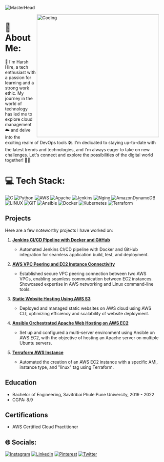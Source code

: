 
![MasterHead](https://github.com/harshartz/harshartz/assets/130890384/f91064f0-126b-4783-877a-44e1eb9f36b9)

<img align="right" alt="Coding" width="400" src="https://cdn.dribbble.com/users/1447870/screenshots/6163011/media/1f5e3cc39ac05fb870293745d3ff1f56.gif">

# 💫 About Me:

👋 I'm Harsh Hire, a tech enthusiast with a passion for learning and a strong work ethic. My journey in the world of technology has led me to explore cloud management ☁️ and delve into the exciting realm of DevOps tools 🛠️. I'm dedicated to staying up-to-date with the latest trends and technologies, and I'm always eager to take on new challenges. Let's connect and explore the possibilities of the digital world together! 🚀🌐

# 💻 Tech Stack:
![C](https://img.shields.io/badge/c-%2300599C.svg?style=for-the-badge&logo=c&logoColor=white) ![Python](https://img.shields.io/badge/python-3670A0?style=for-the-badge&logo=python&logoColor=ffdd54) ![AWS](https://img.shields.io/badge/AWS-%23FF9900.svg?style=for-the-badge&logo=amazon-aws&logoColor=white) ![Apache](https://img.shields.io/badge/apache-%23D42029.svg?style=for-the-badge&logo=apache&logoColor=white) ![Jenkins](https://img.shields.io/badge/jenkins-%232C5263.svg?style=for-the-badge&logo=jenkins&logoColor=white) ![Nginx](https://img.shields.io/badge/nginx-%23009639.svg?style=for-the-badge&logo=nginx&logoColor=white) ![AmazonDynamoDB](https://img.shields.io/badge/Amazon%20DynamoDB-4053D6?style=for-the-badge&logo=Amazon%20DynamoDB&logoColor=white) ![LINUX](https://img.shields.io/badge/Linux-FCC624?style=for-the-badge&logo=linux&logoColor=black) ![GIT](https://img.shields.io/badge/Git-fc6d26?style=for-the-badge&logo=git&logoColor=white) ![Ansible](https://img.shields.io/badge/ansible-%231A1918.svg?style=for-the-badge&logo=ansible&logoColor=white) ![Docker](https://img.shields.io/badge/docker-%230db7ed.svg?style=for-the-badge&logo=docker&logoColor=white) ![Kubernetes](https://img.shields.io/badge/kubernetes-%23326ce5.svg?style=for-the-badge&logo=kubernetes&logoColor=white) ![Terraform](https://img.shields.io/badge/terraform-%235835CC.svg?style=for-the-badge&logo=terraform&logoColor=white)


## Projects
Here are a few noteworthy projects I have worked on:

1. **[Jenkins CI/CD Pipeline with Docker and GitHub](https://github.com/harshartz/Jenkins-CI-CD-Pipeline-with-Docker-and-GitHub.git)**
   - Automated Jenkins CI/CD pipeline with Docker and GitHub integration for seamless application build, test, and deployment.

2. **[AWS VPC Peering and EC2 Instance Connectivity](https://github.com/harshartz/AWS-VPC-Peering-and-EC2-Instance-Connectivity.git)**
   - Established secure VPC peering connection between two AWS VPCs, enabling seamless communication between EC2 instances. Showcased expertise in AWS networking and Linux command-line tools.

3. **[Static Website Hosting Using AWS S3](https://github.com/harshartz/AWS-S3.git)**
   - Deployed and managed static websites on AWS cloud using AWS CLI, optimizing efficiency and scalability of website deployment.

4. **[Ansible Orchestrated Apache Web Hosting on AWS EC2](https://github.com/harshartz/Ansible-Orchestrated-Apache-Web-Hosting-on-AWS-EC2.git)**
   - Set up and configured a multi-server environment using Ansible on AWS EC2, with the objective of hosting an Apache server on multiple Ubuntu servers.

5. **[Terraform AWS Instance](https://github.com/harshartz/terraform-aws-instance.git)**
   - Automated the creation of an AWS EC2 instance with a specific AMI, instance type, and "linux" tag using Terraform.



## Education
- Bachelor of Engineering, Savitribai Phule Pune University, 2019 - 2022
- CGPA: 8.9

## Certifications
- AWS Certified Cloud Practitioner

## 🌐 Socials:
[![Instagram](https://img.shields.io/badge/Instagram-%23E4405F.svg?logo=Instagram&logoColor=white)](https://instagram.com/harsh.artz) [![LinkedIn](https://img.shields.io/badge/LinkedIn-%230077B5.svg?logo=linkedin&logoColor=white)](https://linkedin.com/in/harshhire) [![Pinterest](https://img.shields.io/badge/Pinterest-%23E60023.svg?logo=Pinterest&logoColor=white)](https://pinterest.com/harsh1hire) [![Twitter](https://img.shields.io/badge/Twitter-%231DA1F2.svg?logo=Twitter&logoColor=white)](https://twitter.com/harshzart)

